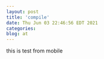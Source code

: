```yaml
---
layout: post
title: 'compile'
date: Thu Jun 03 22:46:56 EDT 2021
categories: 
blog: at
---
```

this is test from mobile